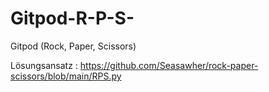 # Gitpod-R-P-S-
Gitpod (Rock, Paper, Scissors) 

Lösungsansatz : https://github.com/Seasawher/rock-paper-scissors/blob/main/RPS.py
